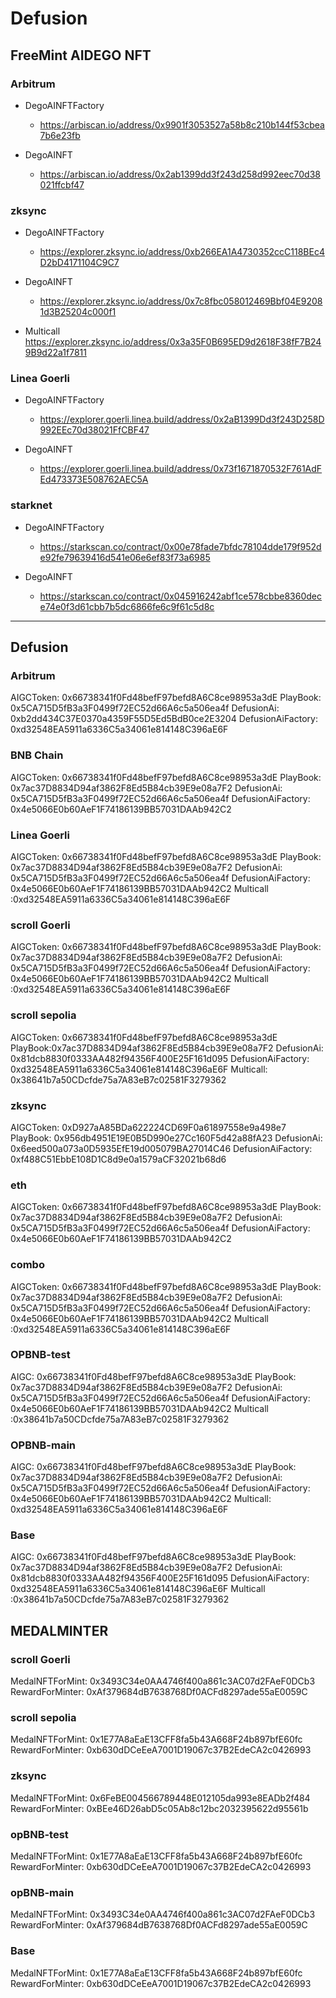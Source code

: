 # Defusion

## FreeMint AIDEGO NFT

### Arbitrum
- DegoAINFTFactory
    - https://arbiscan.io/address/0x9901f3053527a58b8c210b144f53cbea7b6e23fb

- DegoAINFT
    - https://arbiscan.io/address/0x2ab1399dd3f243d258d992eec70d38021ffcbf47

### zksync
- DegoAINFTFactory
    - https://explorer.zksync.io/address/0xb266EA1A4730352ccC118BEc4D2bD4171104C9C7

- DegoAINFT
    - https://explorer.zksync.io/address/0x7c8fbc058012469Bbf04E92081d3B25204c000f1

- Multicall
https://explorer.zksync.io/address/0x3a35F0B695ED9d2618F38fF7B249B9d22a1f7811

### Linea Goerli
- DegoAINFTFactory
    - https://explorer.goerli.linea.build/address/0x2aB1399Dd3f243D258D992EEc70d38021FfCBF47

- DegoAINFT
    - https://explorer.goerli.linea.build/address/0x73f1671870532F761AdFEd473373E508762AEC5A

### starknet
- DegoAINFTFactory
    - https://starkscan.co/contract/0x00e78fade7bfdc78104dde179f952de92fe79639416d541e06e6ef83f73a6985
    
- DegoAINFT
    - https://starkscan.co/contract/0x045916242abf1ce578cbbe8360dece74e0f3d61cbb7b5dc6866fe6c9f61c5d8c


----------------
## Defusion

### Arbitrum
AIGCToken: 0x66738341f0Fd48befF97befd8A6C8ce98953a3dE
PlayBook: 0x5CA715D5fB3a3F0499f72EC52d66A6c5a506ea4f
DefusionAi: 0xb2dd434C37E0370a4359F55D5Ed5BdB0ce2E3204
DefusionAiFactory: 0xd32548EA5911a6336C5a34061e814148C396aE6F

### BNB Chain
AIGCToken: 0x66738341f0Fd48befF97befd8A6C8ce98953a3dE
PlayBook: 0x7ac37D8834D94af3862F8Ed5B84cb39E9e08a7F2
DefusionAi: 0x5CA715D5fB3a3F0499f72EC52d66A6c5a506ea4f
DefusionAiFactory: 0x4e5066E0b60AeF1F74186139BB57031DAAb942C2

### Linea Goerli
AIGCToken: 0x66738341f0Fd48befF97befd8A6C8ce98953a3dE
PlayBook: 0x7ac37D8834D94af3862F8Ed5B84cb39E9e08a7F2
DefusionAi: 0x5CA715D5fB3a3F0499f72EC52d66A6c5a506ea4f
DefusionAiFactory: 0x4e5066E0b60AeF1F74186139BB57031DAAb942C2
Multicall :0xd32548EA5911a6336C5a34061e814148C396aE6F

### scroll Goerli
AIGCToken: 0x66738341f0Fd48befF97befd8A6C8ce98953a3dE
PlayBook: 0x7ac37D8834D94af3862F8Ed5B84cb39E9e08a7F2
DefusionAi: 0x5CA715D5fB3a3F0499f72EC52d66A6c5a506ea4f
DefusionAiFactory: 0x4e5066E0b60AeF1F74186139BB57031DAAb942C2
Multicall :0xd32548EA5911a6336C5a34061e814148C396aE6F

### scroll sepolia
AIGCToken: 0x66738341f0Fd48befF97befd8A6C8ce98953a3dE
PlayBook:0x7ac37D8834D94af3862F8Ed5B84cb39E9e08a7F2
DefusionAi: 0x81dcb8830f0333AA482f94356F400E25F161d095
DefusionAiFactory: 0xd32548EA5911a6336C5a34061e814148C396aE6F
Multicall: 0x38641b7a50CDcfde75a7A83eB7c02581F3279362

### zksync
AIGCToken: 0xD927aA85BDa622224CD69F0a61897558e9a498e7
PlayBook: 0x956db4951E19E0B5D990e27Cc160F5d42a88fA23
DefusionAi: 0x6eed500a073a0D5935EfE19d005079BA27014C46
DefusionAiFactory: 0xf488C51EbbE108D1C8d9e0a1579aCF32021b68d6

### eth
AIGCToken: 0x66738341f0Fd48befF97befd8A6C8ce98953a3dE
PlayBook: 0x7ac37D8834D94af3862F8Ed5B84cb39E9e08a7F2
DefusionAi: 0x5CA715D5fB3a3F0499f72EC52d66A6c5a506ea4f
DefusionAiFactory: 0x4e5066E0b60AeF1F74186139BB57031DAAb942C2

### combo
AIGCToken: 0x66738341f0Fd48befF97befd8A6C8ce98953a3dE
PlayBook: 0x7ac37D8834D94af3862F8Ed5B84cb39E9e08a7F2
DefusionAi: 0x5CA715D5fB3a3F0499f72EC52d66A6c5a506ea4f
DefusionAiFactory: 0x4e5066E0b60AeF1F74186139BB57031DAAb942C2
Multicall :0xd32548EA5911a6336C5a34061e814148C396aE6F

### OPBNB-test
AIGC: 0x66738341f0Fd48befF97befd8A6C8ce98953a3dE
PlayBook: 0x7ac37D8834D94af3862F8Ed5B84cb39E9e08a7F2
DefusionAi: 0x5CA715D5fB3a3F0499f72EC52d66A6c5a506ea4f
DefusionAiFactory: 0x4e5066E0b60AeF1F74186139BB57031DAAb942C2
Multicall :0x38641b7a50CDcfde75a7A83eB7c02581F3279362

### OPBNB-main
AIGC: 0x66738341f0Fd48befF97befd8A6C8ce98953a3dE
PlayBook: 0x7ac37D8834D94af3862F8Ed5B84cb39E9e08a7F2
DefusionAi: 0x5CA715D5fB3a3F0499f72EC52d66A6c5a506ea4f
DefusionAiFactory: 0x4e5066E0b60AeF1F74186139BB57031DAAb942C2
Multicall: 0xd32548EA5911a6336C5a34061e814148C396aE6F

### Base
AIGC: 0x66738341f0Fd48befF97befd8A6C8ce98953a3dE
PlayBook: 0x7ac37D8834D94af3862F8Ed5B84cb39E9e08a7F2
DefusionAi: 0x81dcb8830f0333AA482f94356F400E25F161d095
DefusionAiFactory: 0xd32548EA5911a6336C5a34061e814148C396aE6F
Multicall :0x38641b7a50CDcfde75a7A83eB7c02581F3279362


## MEDALMINTER

### scroll Goerli
MedalNFTForMint: 0x3493C34e0AA4746f400a861c3AC07d2FAeF0DCb3
RewardForMinter: 0xAf379684dB7638768Df0ACFd8297ade55aE0059C

### scroll sepolia
MedalNFTForMint: 0x1E77A8aEaE13CFF8fa5b43A668F24b897bfE60fc
RewardForMinter: 0xb630dDCeEeA7001D19067c37B2EdeCA2c0426993

### zksync
MedalNFTForMint: 0x6FeBE004566789448E012105da993e8EADb2f484
RewardForMinter: 0xBEe46D26abD5c05Ab8c12bc2032395622d95561b

### opBNB-test
MedalNFTForMint: 0x1E77A8aEaE13CFF8fa5b43A668F24b897bfE60fc
RewardForMinter: 0xb630dDCeEeA7001D19067c37B2EdeCA2c0426993

### opBNB-main
MedalNFTForMint: 0x3493C34e0AA4746f400a861c3AC07d2FAeF0DCb3
RewardForMinter: 0xAf379684dB7638768Df0ACFd8297ade55aE0059C

### Base
MedalNFTForMint: 0x1E77A8aEaE13CFF8fa5b43A668F24b897bfE60fc
RewardForMinter: 0xb630dDCeEeA7001D19067c37B2EdeCA2c0426993